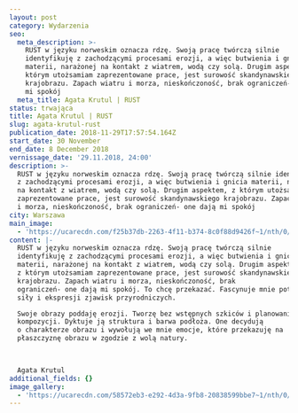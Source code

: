 ```yaml
---
layout: post
category: Wydarzenia
seo:
  meta_description: >-
    RUST w języku norweskim oznacza rdzę. Swoją pracę twórczą silnie
    identyfikuję z zachodzącymi procesami erozji, a więc butwienia i gnicia
    materii, narażonej na kontakt z wiatrem, wodą czy solą. Drugim aspektem, z
    którym utożsamiam zaprezentowane prace, jest surowość skandynawskiego
    krajobrazu. Zapach wiatru i morza, nieskończoność, brak ograniczeń- one dają
    mi spokój
  meta_title: Agata Krutul | RUST
status: trwająca
title: Agata Krutul | RUST
slug: agata-krutul-rust
publication_date: 2018-11-29T17:57:54.164Z
start_date: 30 November
end_date: 8 December 2018
vernissage_date: '29.11.2018, 24:00'
description: >-
  RUST w języku norweskim oznacza rdzę. Swoją pracę twórczą silnie identyfikuję
  z zachodzącymi procesami erozji, a więc butwienia i gnicia materii, narażonej
  na kontakt z wiatrem, wodą czy solą. Drugim aspektem, z którym utożsamiam
  zaprezentowane prace, jest surowość skandynawskiego krajobrazu. Zapach wiatru
  i morza, nieskończoność, brak ograniczeń- one dają mi spokój
city: Warszawa
main_image:
  - 'https://ucarecdn.com/f25b37db-2263-4f11-b374-8c0f88d9426f~1/nth/0/'
content: |-
  RUST w języku norweskim oznacza rdzę. Swoją pracę twórczą silnie
  identyfikuję z zachodzącymi procesami erozji, a więc butwienia i gnicia
  materii, narażonej na kontakt z wiatrem, wodą czy solą. Drugim aspektem,
  z którym utożsamiam zaprezentowane prace, jest surowość skandynawskiego
  krajobrazu. Zapach wiatru i morza, nieskończoność, brak
  ograniczeń- one dają mi spokój. To chcę przekazać. Fascynuje mnie potęga
  siły i ekspresji zjawisk przyrodniczych.

  Swoje obrazy poddaję erozji. Tworzę bez wstępnych szkiców i planowania
  kompozycji. Dyktuje ją struktura i barwa podłoża. One decydują
  o charakterze obrazu i wywołują we mnie emocje, które przekazuję na
  płaszczyznę obrazu w zgodzie z wolą natury.

   

  Agata Krutul
additional_fields: {}
image_gallery:
  - 'https://ucarecdn.com/58572eb3-e292-4d3a-9fb8-20838599bbe7~1/nth/0/'
---
```


